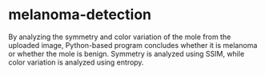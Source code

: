 # melanoma-detection
By analyzing the symmetry and color variation of the mole from the uploaded image, Python-based program concludes whether it is melanoma or whether the mole is benign.
Symmetry is analyzed using SSIM, while color variation is analyzed using entropy.

